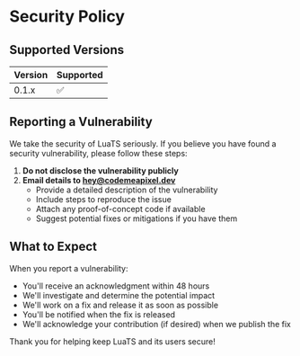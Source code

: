# Security Policy

## Supported Versions

| Version | Supported          |
| ------- | ------------------ |
| 0.1.x   | :white_check_mark: |

## Reporting a Vulnerability

We take the security of LuaTS seriously. If you believe you have found a security vulnerability, please follow these steps:

1. **Do not disclose the vulnerability publicly**
2. **Email details to [hey@codemeapixel.dev](mailto:hey@codemeapixel.dev)**
   - Provide a detailed description of the vulnerability
   - Include steps to reproduce the issue
   - Attach any proof-of-concept code if available
   - Suggest potential fixes or mitigations if you have them

## What to Expect

When you report a vulnerability:

- You'll receive an acknowledgment within 48 hours
- We'll investigate and determine the potential impact
- We'll work on a fix and release it as soon as possible
- You'll be notified when the fix is released
- We'll acknowledge your contribution (if desired) when we publish the fix

Thank you for helping keep LuaTS and its users secure!
